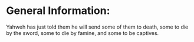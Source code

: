 # General Information:

Yahweh has just told them he will send some of them to death, some to die by the sword, some to die by famine, and some to be captives.